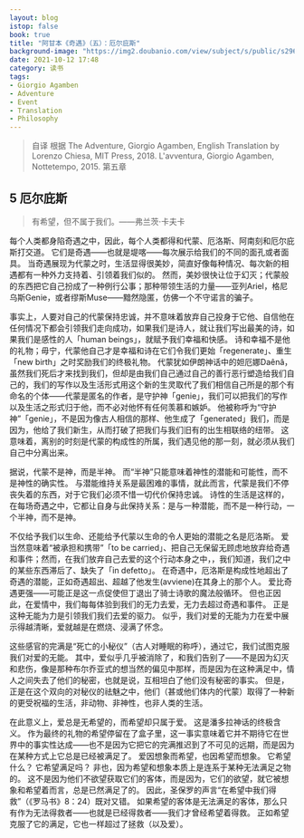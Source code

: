 ```yaml
---
layout: blog
istop: false
book: true
title: "阿甘本《奇遇》（五）：厄尔庇斯"
background-image: "https://img2.doubanio.com/view/subject/s/public/s29675453.jpg"
date: 2021-10-12 17:48
category: 读书
tags:
- Giorgio Agamben
- Adventure
- Event
- Translation
- Philosophy
---
```


> 自译
> 根据
> The Adventure, Giorgio Agamben, English Translation by Lorenzo Chiesa, MIT Press, 2018.
> L'avventura, Giorgio Agamben, Nottetempo, 2015.
> 第五章


## 5 厄尔庇斯

> 有希望，但不属于我们。——弗兰茨$\cdot$卡夫卡

每个人类都身陷奇遇之中，因此，每个人类都得和代蒙、厄洛斯、阿南刻和厄尔庇斯打交道。
它们是奇遇——也就是堤喀——每次展示给我们的不同的面孔或者面具。
当奇遇展现为代蒙之时，生活显得很美妙，简直好像每种情况、每次新的相遇都有一种外力支持着、引领着我们似的。
然而，美妙很快让位于幻灭；代蒙般的东西把它自己扮成了一种例行公事；那种带领生活的力量——亚列Ariel，格尼乌斯Genie，或者缪斯Muse——黯然隐匿，仿佛一个不守诺言的骗子。

事实上，人要对自己的代蒙保持忠诚，并不意味着放弃自己投身于它他、自信他在任何情况下都会引领我们走向成功，如果我们是诗人，就让我们写出最美的诗，如果我们是感性的人「human beings」，就赋予我们幸福和快感。
诗和幸福不是他的礼物；毋宁，代蒙他自己才是幸福和诗在它们令我们更始「regenerate」、重生「new birth」之时奖励我们的终极礼物。
代蒙犹如伊朗神话中的妲厄娜Daênâ，虽然我们死后才来找到我们，但却是由我们自己通过自己的善行恶行塑造给我们自己的，我们的写作以及生活形式用这个新的生灵取代了我们相信自己所是的那个有命名的个体——代蒙是匿名的作者，是守护神「genie」，我们可以把我们的写作以及生活之形式归于他，而不必对他怀有任何羡慕和嫉妒。
他被称呼为“守护神”「genie」，不是因为像古人相信的那样、他生成了「generated」我们，而是因为，他给了我们新生，从而打破了把我们与我们旧有的出生相联络的纽带。
这意味着，离别的时刻是代蒙的构成性的所属，我们遇见他的那一刻，就必须从我们自己中分离出来。


据说，代蒙不是神，而是半神。
而“半神”只能意味着神性的潜能和可能性，而不是神性的确实性。
与潜能维持关系是最困难的事情，就此而言，代蒙是我们不停丧失着的东西，对于它我们必须不惜一切代价保持忠诚。
诗性的生活是这样的，在每场奇遇之中，它都让自身与此保持关系：是与一种潜能，而不是一种行动，一个半神，而不是神。

不仅给予我们以生命、还能给予代蒙以生命的令人更始的潜能之名是厄洛斯。
爱当然意味着“被承担和携带”「to be carried」、把自己无保留无顾虑地放弃给奇遇和事件；然而，在我们放弃自己去爱的这个行动本身之中，，我们知道，我们之中的某些东西滞后了、缺失了「in defetto」。
在奇遇中，厄洛斯是构成性地超出了奇遇的潜能，正如奇遇超出、超越了他发生(avviene)在其身上的那个人。
爱比奇遇更强——可能正是这一点促使但丁退出了骑士诗歌的魔法般循环。
但也正因此，在爱情中，我们每每体验到我们的无力去爱，无力去超过奇遇和事件。
正是这种无能为力是引领我们我们去爱的驱力。
似乎，我们对爱的无能为力在爱中展示得越清晰，爱就越是在燃烧、浸满了怀念。

这些感官的完满是“死亡的小秘仪”（古人对睡眠的称呼），通过它，我们试图克服我们对爱的无能。
其中，爱似乎几乎被消除了，和我们告别了——不是因为幻灭和悲伤，像是那种布尔乔亚式的想当然的偏见中那样，而是因为在这种满足中，情人之间失去了他们的秘密，也就是说，互相坦白了他们没有秘密的事实。
但是，正是在这个双向的对秘仪的祛魅之中，他们（甚或他们体内的代蒙）取得了一种新的更受祝福的生活，非动物、非神性，也非人类的生活。

在此意义上，爱总是无希望的，而希望却只属于爱。
这是潘多拉神话的终极含义。
作为最终的礼物的希望停留在了盒子里，这一事实意味着它并不期待它在世界中的事实性达成——也不是因为它把它的完满推迟到了不可见的远期，而是因为在某种方式上它总是已经被满足了。
爱因想象而希望，也因希望而想象。
它希望什么？
它希望满足吗？
非也，因为希望和想象本质上是连系于某种无法满足之物的。
这不是因为他们不欲望获取它们的客体，而是因为，它们的欲望，就它被想象和希望着而言，总是已然满足了的。
因此，圣保罗的声言“在希望中我们得救”（《罗马书》8：24）既对又错。
如果希望的客体是无法满足的客体，那么只有作为无法得救者——也就是已经得救者——我们才曾经希望着得救。
正如希望克服了它的满足，它也一样超过了拯救（以及爱）。
